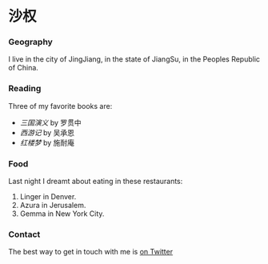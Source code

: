 # 沙权

### Geography

I live in the city of JingJiang, in the state of JiangSu, in the Peoples 
Republic of China.

### Reading

Three of my favorite books are:

- *三国演义* by 罗贯中
- *西游记* by 吴承恩
- *红楼梦* by 施耐庵

### Food

Last night I dreamt about eating in these restaurants:

1. Linger in Denver.
2. Azura in Jerusalem.
3. Gemma in New York City.

### Contact

The best way to get in touch with me is [on Twitter](https://twitter.com/shaquanreal)


